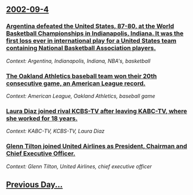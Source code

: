 ## [2002-09-4](/news/2002/09/4/index.md)

### [ Argentina defeated the United States, 87-80, at the World Basketball Championships in Indianapolis, Indiana. It was the first loss ever in international play for a United States team containing National Basketball Association players.](/news/2002/09/4/argentina-defeated-the-united-states-87-80-at-the-world-basketball-championships-in-indianapolis-indiana-it-was-the-first-loss-ever-i.md)
_Context: Argentina, Indianapolis, Indiana, NBA's, basketball_

### [ The Oakland Athletics baseball team won their 20th consecutive game, an American League record.](/news/2002/09/4/the-oakland-athletics-baseball-team-won-their-20th-consecutive-game-an-american-league-record.md)
_Context: American League, Oakland Athletics, baseball game_

### [Laura Diaz joined rival KCBS-TV after leaving KABC-TV, where she worked for 18 years.](/news/2002/09/4/laura-diaz-joined-rival-kcbs-tv-after-leaving-kabc-tv-where-she-worked-for-18-years.md)
_Context: KABC-TV, KCBS-TV, Laura Diaz_

### [Glenn Tilton joined United Airlines as President, Chairman and Chief Executive Officer.](/news/2002/09/4/glenn-tilton-joined-united-airlines-as-president-chairman-and-chief-executive-officer.md)
_Context: Glenn Tilton, United Airlines, chief executive officer_

## [Previous Day...](/news/2002/09/3/index.md)


